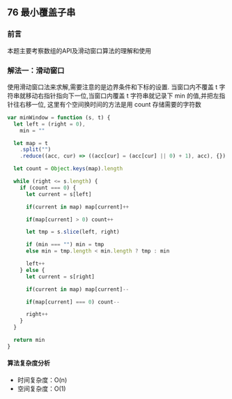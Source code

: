 ## 76 最小覆盖子串

### 前言
本题主要考察数组的API及滑动窗口算法的理解和使用


### 解法一：滑动窗口
使用滑动窗口法来求解,需要注意的是边界条件和下标的设置. 当窗口内不覆盖 t 字符串就移动右指针指向下一位,当窗口内覆盖 t 字符串就记录下 min 的值,并把左指针往右移一位, 这里有个空间换时间的方法是用 count 存储需要的字符数

```js
var minWindow = function (s, t) {
  let left = (right = 0),
    min = ""

  let map = t
    .split("")
    .reduce((acc, cur) => ((acc[cur] = (acc[cur] || 0) + 1), acc), {})

  let count = Object.keys(map).length

  while (right <= s.length) {
    if (count === 0) {
      let current = s[left]

      if(current in map) map[current]++

      if(map[current] > 0) count++

      let tmp = s.slice(left, right)

      if (min === "") min = tmp
      else min = tmp.length < min.length ? tmp : min

      left++
    } else {
      let current = s[right]

      if(current in map) map[current]--

      if(map[current] === 0) count--

      right++
    }
  }

  return min
}
```

#### 算法复杂度分析
- 时间复杂度：O(n)
- 空间复杂度：O(1) 
&nbsp;
    
